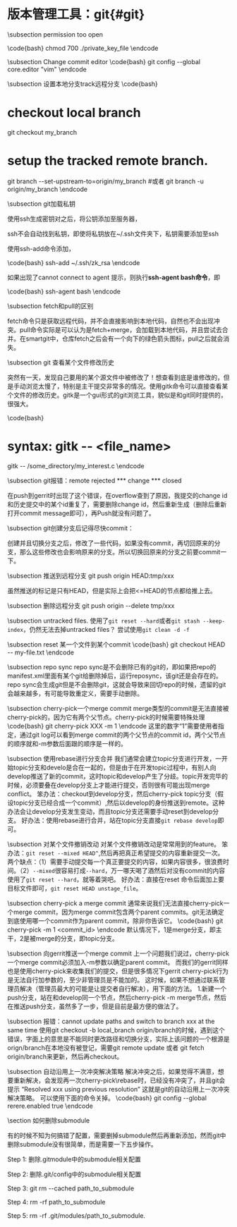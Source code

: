 版本管理工具：git{#git}
=========

\subsection permission too open

\code{bash}
chmod 700 ./private_key_file
\endcode

\subsection Change commit editor
\code{bash}
git config --global core.editor "vim"
\endcode

\subsection 设置本地分支track远程分支
\code{bash}
# checkout local branch
git checkout my_branch
# setup the tracked remote branch.
git branch --set-upstream-to=origin/my_branch
#或者
git branch -u origin/my_branch
\endcode

\subsection git加载私钥

使用ssh生成密钥对之后，将公钥添加至服务器，

ssh不会自动找到私钥，即使将私钥放在~/.ssh文件夹下，私钥需要添加至ssh

使用ssh-add命令添加，

\code{bash}
ssh-add ~/.ssh/zk_rsa
\endcode

如果出现了cannot connect to agent 提示，则执行**ssh-agent bash命令**，即

\code{bash}
ssh-agent bash
\endcode

\subsection fetch和pull的区别

fetch命令只是获取远程代码，并不会直接影响到本地代码，自然也不会出现冲突。pull命令实际是可以认为是fetch+merge，会加载到本地代码，并且尝试去合并。在smartgit中，仓库fetch之后会有一个向下的绿色箭头图标，pull之后就会消失。

\subsection git 查看某个文件修改历史

突然有一天，发现自己要用的某个源文件中被修改了！想查看到底是谁修改的，但是手动浏览太慢了，特别是主干提交非常多的情况。使用gitk命令可以直接查看某个文件的修改历史。gitk是一个gui形式的git浏览工具，貌似是和git同时提供的，很强大。

\code{bash}
# syntax: gitk -- <file_name>
gitk -- /some_directory/my_interest.c
\endcode

\subsection git报错：remote rejected *** change *** closed

在push到gerrit时出现了这个错误，在overflow查到了原因，我提交的change id和历史提交中的某个id重复了，需要删除change id，然后重新生成（删除后重新打开commit message即可），再Push就没有问题了。

\subsection git创建分支后记得尽快commit：

创建并且切换分支之后，修改了一些代码，如果没有commit，再切回原来的分支，那么这些修改也会影响原来的分支。所以切换回原来的分支之前要commit一下。

\subsection 推送到远程分支
git push origin HEAD:tmp/xxx

虽然推送的标记是只有HEAD，但是实际上会把<=HEAD的节点都给推上去。

\subsection 删除远程分支
git push origin --delete tmp/xxx

\subsection untracked files.
使用了`git reset --hard`或者`git stash --keep-index`，仍然无法去掉untracked files？
尝试使用`git clean -d -f`

\subsection reset 某一个文件到某个commit
\code{bash}
git checkout HEAD -- my-file.txt
\endcode

\subsection repo sync
repo sync是不会删除已有的git的，即如果把repo的manifest.xml里面有某个git给删除掉后，运行reposync，该git还是会存在的。
repo sync会生成git但是不会删除git，这就会导致来回切repo的时候，遗留的git会越来越多，有可能导致重定义，需要手动删除。

\subsection cherry-pick一个merge commit
merge类型的commit是无法直接被cherry-pick的，因为它有两个父节点。cherry-pick的时候需要特殊处理
\code{bash}
git cherry-pick XXX -m 1
\endcode
这里的数字“1”需要使用者指定，通过git log可以看到merge commit的两个父节点的commit id，两个父节点的顺序就和-m参数后面跟的顺序是一样的。

\subsection 使用rebase进行分支合并
我们通常会建立topic分支进行开发，一开始topic分支和develo是合在一起的，但是由于在开发topic过程中，有别人向develop推送了新的commit，这时topic和develop产生了分歧。topic开发完毕的时候，必须要叠在develop分支上才能进行提交，否则很有可能出现merge conflict。
笨办法：checkout到develop分支，然后cherry-pick topic分支（假设topic分支已经合成一个commit）,然后以develop的身份推送到remote。这种办法会让develop分支发生变动，而且topic分支还需要手动reset到develop分支。
好办法：使用rebase进行合并，站在topic分支直接`git rebase develop`即可。

\subsection 对某个文件撤销改动
对某个文件撤销改动是常常用到的feature。
笨办法：`git reset --mixed HEAD^`,然后再把真正希望提交的内容重新提交一次。两个缺点：（1）需要手动提交每一个真正要提交的内容，如果内容很多，很浪费时间。（2）`--mixed`很容易打成`--hard`，万一哪天喝了酒然后对没有commit的内容使用了`git reset --hard`，就等着哭吧。
好办法：直接在reset 命令后面加上要目标文件即可，`git reset HEAD unstage_file`。

\subsection cherry-pick a merge commit
通常来说我们无法直接cherry-pick一个merge commit，因为merge commit包含两个parent commits。git无法确定到底使用哪一个commit作为parent commit，除非你告诉它。
\code{bash}
git cherry-pick -m 1 <commit_id>
\endcode
默认情况下，1是merge分支，即主干，2是被merge的分支，即topic分支。

\subsection 向gerrit推送一个merge commit
上一个问题我们说过，cherry-pick一个merge commit必须加入-m参数以确定parent commit。
而我们的gerrit同样也是使用cherry-pick来收集我们的提交，但是很多情况下gerrit cherry-pick行为是无法自行加参数的，至少非管理员是不能加的。
这时候，如果不想通过联系管理员解决（管理员最大的可能是让提交者自行解决），用下面的方法。
1.新建一个push分支，站在和develop同一个节点，然后cherry-pick -m merge节点，然后在推送push分支，虽然多了一步，但是目前是最方便的做法了。

\subsection 报错：cannot update paths and switch to branch xxx at the same time
使用git checkout -b local_branch origin/branch的时候，遇到这个错误，字面上的意思是不能同时更改路径和切换分支，实际上该问题的一个根源是orign/branch在本地没有被登记，需要git remote update 或者 git fetch origin/branch来更新，然后再checkout。

\subsection 自动沿用上一次冲突解决策略
解决冲突之后，如果觉得不满意，想要重新解决，会发现再一次cherry-pick\rebase时，已经没有冲突了，并且git会提示
“Resolved xxx using previous resolution”
这就是git的自动沿用上一次冲突解决策略。
可以使用下面的命令关掉。
\code{bash}
git config --global rerere.enabled true
\endcode


\section 如何删除submodule

有的时候不知为何搞错了配置，需要删掉submodule然后再重新添加，然而git中删除submodule没有很简单，而是需要一下五步操作。

Step 1: 删除.gitmodule中的submodule相关配置

Step 2: 删除.git/config中的submodule相关配置

Step 3: git rm --cached path_to_submodule

Step 4: rm -rf path_to_submodule

Step 5: rm -rf .git/modules/path_to_submodule.